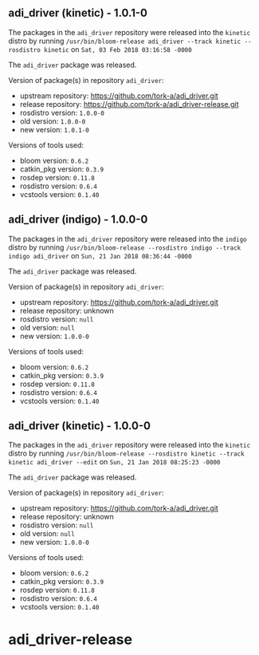## adi_driver (kinetic) - 1.0.1-0

The packages in the `adi_driver` repository were released into the `kinetic` distro by running `/usr/bin/bloom-release adi_driver --track kinetic --rosdistro kinetic` on `Sat, 03 Feb 2018 03:16:58 -0000`

The `adi_driver` package was released.

Version of package(s) in repository `adi_driver`:

- upstream repository: https://github.com/tork-a/adi_driver.git
- release repository: https://github.com/tork-a/adi_driver-release.git
- rosdistro version: `1.0.0-0`
- old version: `1.0.0-0`
- new version: `1.0.1-0`

Versions of tools used:

- bloom version: `0.6.2`
- catkin_pkg version: `0.3.9`
- rosdep version: `0.11.8`
- rosdistro version: `0.6.4`
- vcstools version: `0.1.40`


## adi_driver (indigo) - 1.0.0-0

The packages in the `adi_driver` repository were released into the `indigo` distro by running `/usr/bin/bloom-release --rosdistro indigo --track indigo adi_driver` on `Sun, 21 Jan 2018 08:36:44 -0000`

The `adi_driver` package was released.

Version of package(s) in repository `adi_driver`:

- upstream repository: https://github.com/tork-a/adi_driver.git
- release repository: unknown
- rosdistro version: `null`
- old version: `null`
- new version: `1.0.0-0`

Versions of tools used:

- bloom version: `0.6.2`
- catkin_pkg version: `0.3.9`
- rosdep version: `0.11.8`
- rosdistro version: `0.6.4`
- vcstools version: `0.1.40`


## adi_driver (kinetic) - 1.0.0-0

The packages in the `adi_driver` repository were released into the `kinetic` distro by running `/usr/bin/bloom-release --rosdistro kinetic --track kinetic adi_driver --edit` on `Sun, 21 Jan 2018 08:25:23 -0000`

The `adi_driver` package was released.

Version of package(s) in repository `adi_driver`:

- upstream repository: https://github.com/tork-a/adi_driver.git
- release repository: unknown
- rosdistro version: `null`
- old version: `null`
- new version: `1.0.0-0`

Versions of tools used:

- bloom version: `0.6.2`
- catkin_pkg version: `0.3.9`
- rosdep version: `0.11.8`
- rosdistro version: `0.6.4`
- vcstools version: `0.1.40`


# adi_driver-release